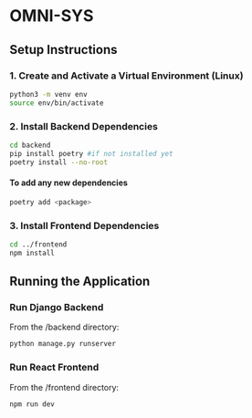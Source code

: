 # OMNI-SYS

## Setup Instructions

### 1. Create and Activate a Virtual Environment (Linux)

```bash
python3 -m venv env
source env/bin/activate
```

### 2. Install Backend Dependencies

```bash
cd backend
pip install poetry #if not installed yet
poetry install --no-root
```
#### To add any new dependencies

```bash
poetry add <package>
```

### 3. Install Frontend Dependencies
```bash
cd ../frontend
npm install
```

## Running the Application

### Run Django Backend
From the /backend directory:

```bash
python manage.py runserver
```

### Run React Frontend
From the /frontend directory:

```bash
npm run dev
```
